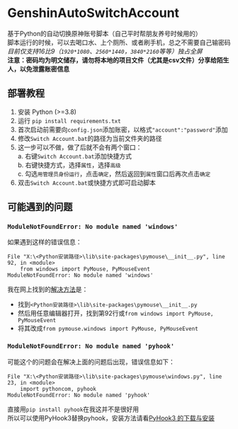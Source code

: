 # GenshinAutoSwitchAccount

基于Python的自动切换原神账号脚本（自己平时帮朋友养号时候用的）<br>
脚本运行的时候，可以去喝口水、上个厕所、或者刷手机，总之不需要自己输密码 <br>
<i>目前仅支持16比9（`1920*1080`、`2560*1440`，`3840*2160`等等）独占全屏</i> <br>
<b>注意：密码均为明文储存，请勿将本地的项目文件（尤其是csv文件）分享给陌生人，以免泄露账密信息</b><br>

## 部署教程

1. 安装 Python (>=3.8)<br>
2. 运行 `pip install requirements.txt`<br>
3. 首次启动前需要向`config.json`添加账密，以格式`"account":"password"`添加<br>
4. 修改`Switch Account.bat`的路径为当前文件夹的路径<br>
5. 这一步可以不做，做了后就不会有两个窗口：<br>
   a. 右键`Switch Account.bat`添加快捷方式<br>
   b. 右键快捷方式，选择`属性`，选择`高级`<br>
   c. 勾选`用管理员身份运行`，点击`确定`，然后返回到`属性`窗口后再次点击`确定`<br>
6. 双击```Switch Account.bat```或快捷方式即可启动脚本<br>

## 可能遇到的问题

### ```ModuleNotFoundError: No module named 'windows'```
如果遇到这样的错误信息：
```  
File "X:\<Python安装路径>\lib\site-packages\pymouse\__init__.py", line 92, in <module>
    from windows import PyMouse, PyMouseEvent
ModuleNotFoundError: No module named 'windows'
```
我在网上找到的[解决方法](https://cloud.tencent.com/developer/article/1682994)是：<br>
 - 找到```<Python安装路径>\lib\site-packages\pymouse\__init__.py```<br>
 - 然后用任意编辑器打开，找到第92行或```from windows import PyMouse, PyMouseEvent```<br>
 - 将其改成```from pymouse.windows import PyMouse, PyMouseEvent```

### ```ModuleNotFoundError: No module named 'pyhook'```
可能这个的问题会在解决上面的问题后出现，错误信息如下：
```
File "X:\<Python安装路径>\lib\site-packages\pymouse\windows.py", line 23, in <module>
    import pythoncom, pyhook
ModuleNotFoundError: No module named 'pyhook'
```
直接用```pip install pyhook```在我这并不是很好用<br>
所以可以使用PyHook3替换pyhook，安装方法请看[PyHook3 的下载与安装](https://blog.csdn.net/weixin_45752790/article/details/112503807)
